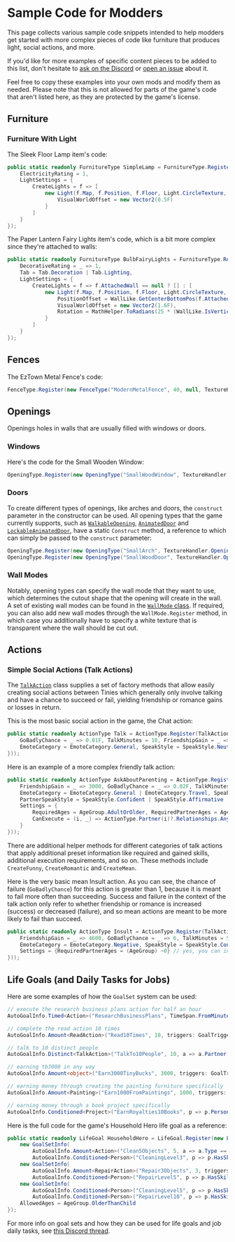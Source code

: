 ﻿# Sample Code for Modders
This page collects various sample code snippets intended to help modders get started with more complex pieces of code like furniture that produces light, social actions, and more.

If you'd like for more examples of specific content pieces to be added to this list, don't hesitate to [ask on the Discord](https://link.tinylifegame.com/discordweb) or [open an issue](https://github.com/Ellpeck/TinyLifeWeb/issues) about it.

Feel free to copy these examples into your own mods and modify them as needed. Please note that this is not allowed for parts of the game's code that aren't listed here, as they are protected by the game's license.

## Furniture

### Furniture With Light
The Sleek Floor Lamp item's code:
```cs
public static readonly FurnitureType SimpleLamp = FurnitureType.Register(new TypeSettings("SimpleLamp", new Point(1, 1), ObjectCategory.Lamp, 80, ColorScheme.Grays, ColorScheme.MutedPastels) {
    ElectricityRating = 1,
    LightSettings = {
        CreateLights = f => [
            new Light(f.Map, f.Position, f.Floor, Light.CircleTexture, new Vector2(6, 8), Color.LightYellow) {
                VisualWorldOffset = new Vector2(0.5F)
            }
        ]
    }
});
```

The Paper Lantern Fairy Lights item's code, which is a bit more complex since they're attached to walls:
```cs
public static readonly FurnitureType BulbFairyLights = FurnitureType.Register(new TypeSettings("BulbFairyLights", new Point(1, 1), ObjectCategory.Lamp | ObjectCategory.WallHanging | ObjectCategory.NonColliding | ObjectCategory.CanCoverWindow, 25, ColorScheme.White) {
    DecorativeRating = _ => 1,
    Tab = Tab.Decoration | Tab.Lighting,
    LightSettings = {
        CreateLights = f => f.AttachedWall == null ? [] : [
            new Light(f.Map, f.Position, f.Floor, Light.CircleTexture, new Vector2(1), Color.LightGoldenrodYellow) {
                PositionOffset = WallLike.GetCenterBottomPos(f.AttachedWall.Positions[0], f.AttachedWall.Positions[1]) - f.Position,
                VisualWorldOffset = new Vector2(1.6F),
                Rotation = MathHelper.ToRadians(25 * (WallLike.IsVerticalForCamera(WallLike.IsVertical(f.AttachedWall.Positions[0], f.AttachedWall.Positions[1])) ? -1 : 1))
            }
        ]
    }
});
```

## Fences
The EzTown Metal Fence's code:
```cs
FenceType.Register(new FenceType("ModernMetalFence", 40, null, TextureHandler.FenceTextures, new Point(0, 0), ColorScheme.MutedPastels));
```

## Openings
Openings holes in walls that are usually filled with windows or doors. 

### Windows
Here's the code for the Small Wooden Window:
```cs
OpeningType.Register(new OpeningType("SmallWoodWindow", TextureHandler.OpeningTexture, new Point(0, 0), WallMode.SmallWindow, 650, ColorScheme.DyedWood, 0.5F));
```

### Doors
To create different types of openings, like arches and doors, the `construct` parameter in the constructor can be used. All opening types that the game currently supports, such as [`WalkableOpening`](xref:TinyLife.World.WalkableOpening), [`AnimatedDoor`](xref:TinyLife.World.AnimatedDoor) and [`LockableAnimatedDoor`](xref:TinyLife.World.LockableAnimatedDoor), have a static `Construct` method, a reference to which can simply be passed to the `construct` parameter:
```cs
OpeningType.Register(new OpeningType("SmallArch", TextureHandler.OpeningTexture, new Point(2, 0), WallMode.Door, 900, ColorScheme.DyedWood, 1, WalkableOpening.Construct));
OpeningType.Register(new OpeningType("SmallWoodDoor", TextureHandler.OpeningTexture, new Point(6, 0), WallMode.Door, 950, ColorScheme.DyedWood, 0, LockableAnimatedDoor.Construct));
```

### Wall Modes
Notably, opening types can specify the wall mode that they want to use, which determines the cutout shape that the opening will create in the wall. A set of existing wall modes can be found in the [`WallMode` class](xref:TinyLife.World.WallMode). If required, you can also add new wall modes through the `WallMode.Register` method, in which case you additionally have to specify a white texture that is transparent where the wall should be cut out.

## Actions

### Simple Social Actions (Talk Actions)
The [`TalkAction`](xref:TinyLife.Actions.TalkAction) class supplies a set of factory methods that allow easily creating social actions between Tinies which generally only involve talking and have a chance to succeed or fail, yielding friendship or romance gains or losses in return.

This is the most basic social action in the game, the Chat action:
```cs
public static readonly ActionType Talk = ActionType.Register(TalkAction.Create("Friendly/Talk", _ => 90, new TalkSettings {
    GoBadlyChance = _ => 0.01F, TalkMinutes = 10, FriendshipGain = _ => 1600,
    EmoteCategory = EmoteCategory.General, SpeakStyle = SpeakStyle.Neutral | SpeakStyle.Happy | SpeakStyle.Questioning
}));
```

Here is an example of a more complex friendly talk action:
```cs
public static readonly ActionType AskAboutParenting = ActionType.Register(TalkAction.Create("Friendly/AskAboutParenting", _ => 50, new TalkSettings {
    FriendshipGain = _ => 3000, GoBadlyChance = _ => 0.02F, TalkMinutes = 15,
    EmoteCategory = EmoteCategory.General | EmoteCategory.Travel, SpeakStyle = SpeakStyle.Questioning | SpeakStyle.Confused | SpeakStyle.Scared,
    PartnerSpeakStyle = SpeakStyle.Confident | SpeakStyle.Affirmative | SpeakStyle.Happy | SpeakStyle.Neutral,
    Settings = {
        RequiredAges = AgeGroup.AdultOrOlder, RequiredPartnerAges = AgeGroup.AdultOrOlder,
        CanExecute = (i, _) => ActionType.Partner(i)?.Relationships.Any(r => r.Genealogy == GenealogyType.Parent) == true ? CanExecuteResult.Valid : CanExecuteResult.Hidden
    }
}));
```

There are additional helper methods for different categories of talk actions that apply additional preset information like required and gained skills, additional execution requirements, and so on. These methods include `CreateFunny`, `CreateRomantic` and `CreateMean`.

Here is the very basic mean Insult action. As you can see, the chance of failure (`GoBadlyChance`) for this action is greater than 1, because it is meant to fail more often than succeeding. Success and failure in the context of the talk action only refer to whether friendship or romance is increased (success) or decreased (failure), and so mean actions are meant to be more likely to fail than succeed.

```cs
public static readonly ActionType Insult = ActionType.Register(TalkAction.CreateMean("Insult", _ => 30, new TalkSettings {
    FriendshipGain = _ => 4600, GoBadlyChance = _ => 6, TalkMinutes = 5,
    EmoteCategory = EmoteCategory.Negative, SpeakStyle = SpeakStyle.Confident | SpeakStyle.Childish | SpeakStyle.Angry, PartnerSpeakStyle = SpeakStyle.Annoyed | SpeakStyle.Sad | SpeakStyle.Shocked | SpeakStyle.Scared,
    Settings = {RequiredPartnerAges = (AgeGroup) ~0} // yes, you can insult babies as well
}));
```

## Life Goals (and Daily Tasks for Jobs)
Here are some examples of how the `GoalSet` system can be used:
```cs
// execute the research business plans action for half an hour
AutoGoalInfo.Timed<Action>("ResearchBusinessPlans", TimeSpan.FromMinutes(30), a => a.Type == ActionType.ResearchBusinessPlans, GoalTrigger.ActionUpdate)

// complete the read action 10 times
AutoGoalInfo.Amount<ReadAction>("Read10Times", 10, triggers: GoalTrigger.ActionCompleted))

// talk to 10 distinct people
AutoGoalInfo.Distinct<TalkAction>("TalkTo10People", 10, a => a.Partner.Id.ToString(), triggers: GoalTrigger.ActionCompleted)

// earning tb3000 in any way
AutoGoalInfo.Amount<object>("Earn3000TinyBucks", 3000, triggers: GoalTrigger.EarnMoney)

// earning money through creating the painting furniture specifically
AutoGoalInfo.Amount<Painting>("Earn1000FromPaintings", 1000, triggers: GoalTrigger.EarnMoney)

// earning money through a book project specifically
AutoGoalInfo.Conditioned<Project>("EarnRoyalties10Books", p => p.Person.Projects.Count(pr => pr.Type == "Book" && pr.DailyPay > 0) >= 10, GoalTrigger.EarnMoney)
```

Here is the full code for the game's Household Hero life goal as a reference:
```cs
public static readonly LifeGoal HouseholdHero = LifeGoal.Register(new LifeGoal("HouseholdHero", PersonalityType.HouseholdHero,
    new GoalSetInfo(
        AutoGoalInfo.Amount<Action>("Clean5Objects", 5, a => a.Type == ActionType.Clean || a.Type == ActionType.CleanDish, GoalTrigger.ActionCompleted),
        AutoGoalInfo.Conditioned<Person>("CleaningLevel3", p => p.HasSkillLevel(SkillType.Cleaning, 3), GoalTrigger.PersonUpdate)),
    new GoalSetInfo(
        AutoGoalInfo.Amount<RepairAction>("Repair3Objects", 3, triggers: GoalTrigger.ActionCompleted),
        AutoGoalInfo.Conditioned<Person>("RepairLevel5", p => p.HasSkillLevel(SkillType.Repair, 5), GoalTrigger.PersonUpdate)),
    new GoalSetInfo(
        AutoGoalInfo.Conditioned<Person>("CleaningLevel5", p => p.HasSkillLevel(SkillType.Cleaning, 5), GoalTrigger.PersonUpdate),
        AutoGoalInfo.Conditioned<Person>("RepairLevel10", p => p.HasSkillLevel(SkillType.Repair, 10), GoalTrigger.PersonUpdate))) {
    AllowedAges = AgeGroup.OlderThanChild
});
```

For more info on goal sets and how they can be used for life goals and job daily tasks, see [this Discord thread](https://discord.com/channels/181435613147430913/1281739432399212605).
